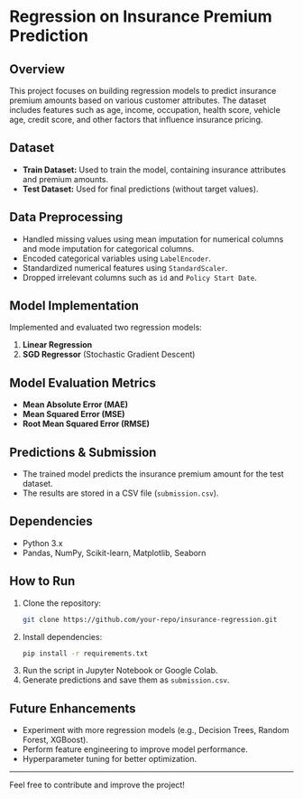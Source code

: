 # Regression on Insurance Premium Prediction

## Overview
This project focuses on building regression models to predict insurance premium amounts based on various customer attributes. The dataset includes features such as age, income, occupation, health score, vehicle age, credit score, and other factors that influence insurance pricing.

## Dataset
- **Train Dataset:** Used to train the model, containing insurance attributes and premium amounts.
- **Test Dataset:** Used for final predictions (without target values).

## Data Preprocessing
- Handled missing values using mean imputation for numerical columns and mode imputation for categorical columns.
- Encoded categorical variables using `LabelEncoder`.
- Standardized numerical features using `StandardScaler`.
- Dropped irrelevant columns such as `id` and `Policy Start Date`.

## Model Implementation
Implemented and evaluated two regression models:
1. **Linear Regression**
2. **SGD Regressor** (Stochastic Gradient Descent)

## Model Evaluation Metrics
- **Mean Absolute Error (MAE)**
- **Mean Squared Error (MSE)**
- **Root Mean Squared Error (RMSE)**

## Predictions & Submission
- The trained model predicts the insurance premium amount for the test dataset.
- The results are stored in a CSV file (`submission.csv`).

## Dependencies
- Python 3.x
- Pandas, NumPy, Scikit-learn, Matplotlib, Seaborn

## How to Run
1. Clone the repository:
   ```bash
   git clone https://github.com/your-repo/insurance-regression.git
   ```
2. Install dependencies:
   ```bash
   pip install -r requirements.txt
   ```
3. Run the script in Jupyter Notebook or Google Colab.
4. Generate predictions and save them as `submission.csv`.

## Future Enhancements
- Experiment with more regression models (e.g., Decision Trees, Random Forest, XGBoost).
- Perform feature engineering to improve model performance.
- Hyperparameter tuning for better optimization.

---
Feel free to contribute and improve the project!

